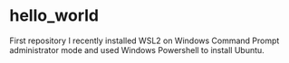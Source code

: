 # hello_world
First repository
I recently installed WSL2 on Windows Command Prompt administrator mode and used Windows Powershell to install Ubuntu.
